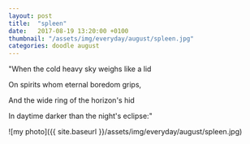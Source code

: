```yaml
---
layout: post
title:  "spleen"
date:   2017-08-19 13:20:00 +0100
thumbnail: "/assets/img/everyday/august/spleen.jpg"
categories: doodle august
---
```


"When the cold heavy sky weighs like a lid 

On spirits whom eternal boredom grips, 

And the wide ring of the horizon's hid 

In daytime darker than the night's eclipse:"

![my photo]({{ site.baseurl }}/assets/img/everyday/august/spleen.jpg)